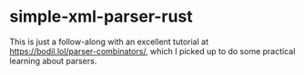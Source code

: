 # simple-xml-parser-rust
This is just a follow-along with an excellent tutorial at
https://bodil.lol/parser-combinators/, which I picked up to do some
practical learning about parsers.
